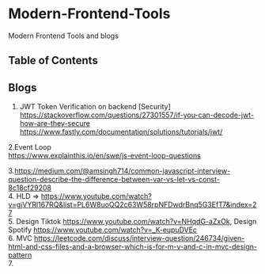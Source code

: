 # Modern-Frontend-Tools
Modern Frontend Tools and blogs

## Table of Contents


## Blogs  


1. JWT Token Verification on backend [Security]
	https://stackoverflow.com/questions/27301557/if-you-can-decode-jwt-how-are-they-secure
        https://www.fastly.com/documentation/solutions/tutorials/jwt/  
   
2.Event Loop  
  https://www.explainthis.io/en/swe/js-event-loop-questions    
  
    
3.https://medium.com/@amsingh714/common-javascript-interview-question-describe-the-difference-between-var-vs-let-vs-const-8c18cf29208  
4. HLD => https://www.youtube.com/watch?v=gjVYRl167RQ&list=PL6W8uoQQ2c63W58rpNFDwdrBnq5G3EfT7&index=27  
5. Design Tiktok https://www.youtube.com/watch?v=NHqdG-aZxOk, Design Spotify https://www.youtube.com/watch?v=_K-eupuDVEc  
6. MVC https://leetcode.com/discuss/interview-question/246734/given-html-and-css-files-and-a-browser-which-is-for-m-v-and-c-in-mvc-design-pattern  
7. 
